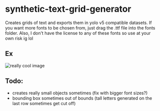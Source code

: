 # synthetic-text-grid-generator

Creates grids of text and exports them in yolo v5 compatible datasets. If you want more fonts to be chosen from, just drag the .ttf file into the fonts folder. Also, I don't have the license to any of these fonts so use at your own risk ig lol

## Ex

![really cool image](https://cdn.discordapp.com/attachments/200994742782132224/991782277828845678/9FQ-sm_sq_15x15_f44px_p8px_Arial.jpg)

## Todo:

-   creates really small objects sometimes (fix with bigger font sizes?)
-   bounding box sometimes out of bounds (tall letters generated on the last row sometimes get cut off)
